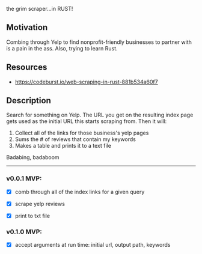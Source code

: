 the grim scraper...in RUST!

## Motivation
Combing through Yelp to find nonprofit-friendly businesses to partner with is a pain in the ass. Also, trying to learn Rust.

## Resources
* https://codeburst.io/web-scraping-in-rust-881b534a60f7


## Description
Search for something on Yelp. The URL you get on the resulting index page gets used as the initial URL this starts scraping from. Then it will:
1. Collect all of the links for those business's yelp pages
2. Sums the # of reviews that contain my keywords
3. Makes a table and prints it to a text file

Badabing, badaboom


<hr>

### v0.0.1 MVP:
- [x] comb through all of the index links for a given query
- [x] scrape yelp reviews
- [x] print to txt file


### v0.1.0 MVP:
- [x] accept arguments at run time: initial url, output path, keywords
